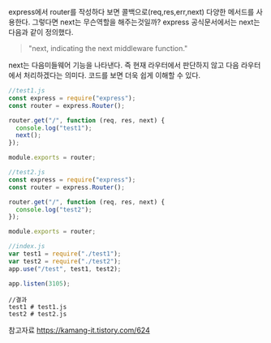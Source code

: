 express에서 router를 작성하다 보면 콜백으로(req,res,err,next) 다양한 메서드를 사용한다. 그렇다면 next는 무슨역할을 해주는것일까?
express 공식문서에서는 next는 다음과 같이 정의했다.

> "next, indicating the next middleware function."

next는 다음미들웨어 기능을 나타낸다. 즉 현재 라우터에서 판단하지 않고 다음 라우터에서 처리하겠다는 의미다. 코드를 보면 더욱 쉽게 이해할 수 있다.

```javascript
//test1.js
const express = require("express");
const router = express.Router();

router.get("/", function (req, res, next) {
  console.log("test1");
  next();
});

module.exports = router;
```

```javascript
//test2.js
const express = require("express");
const router = express.Router();

router.get("/", function (req, res, next) {
  console.log("test2");
});

module.exports = router;
```

```javascript
//index.js
var test1 = require("./test1");
var test2 = require("./test2");
app.use("/test", test1, test2);

app.listen(3105);
```

```
//결과
test1 # test1.js
test2 # test2.js
```

참고자료 https://kamang-it.tistory.com/624
